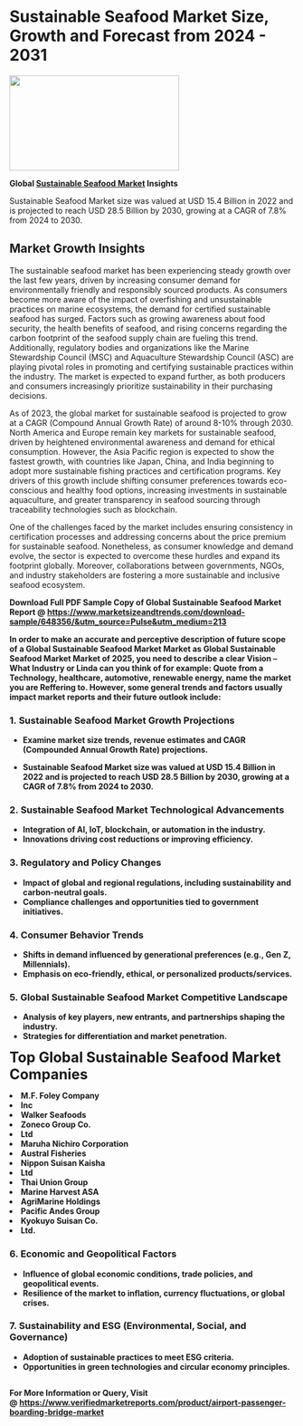 <H1>Sustainable Seafood Market Size, Growth and Forecast from 2024 - 2031</H1><img class="aligncenter size-medium wp-image-584254" src="https://thirdeyenews.in/wp-content/uploads/2024/09/Global-Market-Research-300x168.jpeg" alt="" width="300" height="168" /><p><strong>Global&nbsp;<a href="https://www.marketsizeandtrends.com/download-sample/648356/&amp;utm_source=Pulse&amp;utm_medium=213">Sustainable Seafood Market</a> Insights</strong></p><p>Sustainable Seafood Market size was valued at USD 15.4 Billion in 2022 and is projected to reach USD 28.5 Billion by 2030, growing at a CAGR of 7.8% from 2024 to 2030.</p><p><h2>Market Growth Insights</h2> <p>The sustainable seafood market has been experiencing steady growth over the last few years, driven by increasing consumer demand for environmentally friendly and responsibly sourced products. As consumers become more aware of the impact of overfishing and unsustainable practices on marine ecosystems, the demand for certified sustainable seafood has surged. Factors such as growing awareness about food security, the health benefits of seafood, and rising concerns regarding the carbon footprint of the seafood supply chain are fueling this trend. Additionally, regulatory bodies and organizations like the Marine Stewardship Council (MSC) and Aquaculture Stewardship Council (ASC) are playing pivotal roles in promoting and certifying sustainable practices within the industry. The market is expected to expand further, as both producers and consumers increasingly prioritize sustainability in their purchasing decisions.</p> <p><strong></strong></p> <p>As of 2023, the global market for sustainable seafood is projected to grow at a CAGR (Compound Annual Growth Rate) of around 8-10% through 2030. North America and Europe remain key markets for sustainable seafood, driven by heightened environmental awareness and demand for ethical consumption. However, the Asia Pacific region is expected to show the fastest growth, with countries like Japan, China, and India beginning to adopt more sustainable fishing practices and certification programs. Key drivers of this growth include shifting consumer preferences towards eco-conscious and healthy food options, increasing investments in sustainable aquaculture, and greater transparency in seafood sourcing through traceability technologies such as blockchain. <p>One of the challenges faced by the market includes ensuring consistency in certification processes and addressing concerns about the price premium for sustainable seafood. Nonetheless, as consumer knowledge and demand evolve, the sector is expected to overcome these hurdles and expand its footprint globally. Moreover, collaborations between governments, NGOs, and industry stakeholders are fostering a more sustainable and inclusive seafood ecosystem.</p> <p><strong></p><p><span class=""><strong>Download Full PDF Sample Copy of Global Sustainable Seafood Market Report</strong> @ <a href="https://www.marketsizeandtrends.com/download-sample/648356/&amp;utm_source=Pulse&amp;utm_medium=213" target="_blank">https://www.marketsizeandtrends.com/download-sample/648356/&amp;utm_source=Pulse&amp;utm_medium=213</a></span></p><p>In order to make an accurate and perceptive description of future scope of a Global&nbsp;Sustainable Seafood Market Market as Global&nbsp;Sustainable Seafood Market Market of 2025, you need to describe a clear Vision &ndash; What Industry or Linda can you think of for example: Quote from a Technology, healthcare, automotive, renewable energy, name the market you are Reffering to. However, some general trends and factors usually impact market reports and their future outlook include:</p><h3>1.&nbsp;<strong>Sustainable Seafood Market Growth Projections</strong></h3><ul><li>Examine market size trends, revenue estimates and CAGR (Compounded Annual Growth Rate) projections.</li><li><p>Sustainable Seafood Market size was valued at USD 15.4 Billion in 2022 and is projected to reach USD 28.5 Billion by 2030, growing at a CAGR of 7.8% from 2024 to 2030.</p></li></ul><h3>2.&nbsp;<strong>Sustainable Seafood Market Technological Advancements</strong></h3><ul><li>Integration of AI, IoT, blockchain, or automation in the industry.</li><li>Innovations driving cost reductions or improving efficiency.</li></ul><h3>3.&nbsp;<strong>Regulatory and Policy Changes</strong></h3><ul><li>Impact of global and regional regulations, including sustainability and carbon-neutral goals.</li><li>Compliance challenges and opportunities tied to government initiatives.</li></ul><h3>4.&nbsp;<strong>Consumer Behavior Trends</strong></h3><ul><li>Shifts in demand influenced by generational preferences (e.g., Gen Z, Millennials).</li><li>Emphasis on eco-friendly, ethical, or personalized products/services.</li></ul><h3>5.&nbsp;<strong>Global Sustainable Seafood Market Competitive Landscape</strong></h3><ul><li>Analysis of key players, new entrants, and partnerships shaping the industry.</li><li>Strategies for differentiation and market penetration.</li></ul><p data-pm-slice="1 1 []"><span style="color: inherit; font-family: inherit; font-size: 25px;">Top Global Sustainable Seafood Market Companies</span></p><div class="" data-test-id=""><p><li>M.F. Foley Company</li><li> Inc</li><li> Walker Seafoods</li><li> Zoneco Group Co.</li><li> Ltd</li><li> Maruha Nichiro Corporation</li><li> Austral Fisheries</li><li> Nippon Suisan Kaisha</li><li> Ltd</li><li> Thai Union Group</li><li> Marine Harvest ASA</li><li> AgriMarine Holdings</li><li> Pacific Andes Group</li><li> Kyokuyo Suisan Co.</li><li> Ltd.</li></p></div><h3>6.&nbsp;<strong>Economic and Geopolitical Factors</strong></h3><ul><li>Influence of global economic conditions, trade policies, and geopolitical events.</li><li>Resilience of the market to inflation, currency fluctuations, or global crises.</li></ul><h3>7.&nbsp;<strong>Sustainability and ESG (Environmental, Social, and Governance)</strong></h3><ul><li>Adoption of sustainable practices to meet ESG criteria.</li><li>Opportunities in green technologies and circular economy principles.</li></ul><h2><strong style="font-size: 14px;">For More Information or Query, Visit @&nbsp;</strong><a style="background-color: #ffffff; font-size: 14px;" href="https://www.marketsizeandtrends.com/report/sustainable-seafood-market/" target="_blank">https://www.verifiedmarketreports.com/product/airport-passenger-boarding-bridge-market</a></h2>
